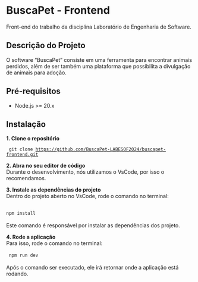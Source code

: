 # BuscaPet - Frontend

Front-end do trabalho da disciplina Laboratório de Engenharia de Software.

## Descrição do Projeto

O software “BuscaPet” consiste em uma ferramenta para encontrar animais perdidos, além de ser também uma plataforma que possibilita a divulgação de animais para adoção.

## Pré-requisitos

- Node.js >= 20.x

## Instalação

**1. Clone o repositório**

<code> git clone https://github.com/BuscaPet-LABESOF2024/buscapet-frontend.git </code>

**2. Abra no seu editor de código** <br>
Durante o desenvolvimento, nós utilizamos o VsCode, por isso o recomendamos.

**3. Instale as dependências do projeto**<br>
Dentro do projeto aberto no VsCode, rode o comando no terminal: <br><br>
<code> npm install </code> <br><br>
Este comando é responsável por instalar as dependências dos projeto.

**4. Rode a aplicação <br>**
Para isso, rode o comando no terminal: <br><br>
<code> npm run dev </code> <br><br>
Após o comando ser executado, ele irá retornar onde a aplicação está rodando.
